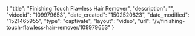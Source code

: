 {
    "title": "Finishing Touch Flawless Hair Remover",
    "description": "",
    "videoid": "109979653",
    "date_created": "1502520823",
    "date_modified": "1521465955",
    "type": "captivate",
    "layout": "video",
    "url": "\/v\/finishing-touch-flawless-hair-remover\/109979653"
}